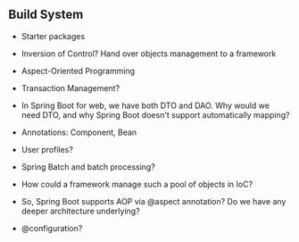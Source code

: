 ## Build System

- Starter packages
- Inversion of Control? Hand over objects management to a framework
- Aspect-Oriented Programming
- Transaction Management?
- In Spring Boot for web, we have both DTO and DAO. Why would we need DTO, and why Spring Boot doesn't support automatically mapping?
- Annotations: Component, Bean
- User profiles?
- Spring Batch and batch processing?

- How could a framework manage such a pool of objects in IoC?
- So, Spring Boot supports AOP via @aspect annotation? Do we have any deeper architecture underlying?
- @configuration?